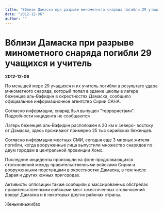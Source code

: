 ```yaml
---
title: "Вблизи Дамаска при разрыве минометного снаряда погибли 29 учащихся и учитель"
date: "2012-12-06"
author: ""
---
```


# Вблизи Дамаска при разрыве минометного снаряда погибли 29 учащихся и учитель

**2012-12-06** 

По меньшей мере 29 учащихся и их учитель погибли в результате удара минометного снаряда, который попал в здание школы в лагере беженцев аль-Вафидин в окрестностях Дамаска, сообщило официальное информационное агентство Сирии САНА.

Согласно информации, снаряд был выпущен "террористами". Подробности инцидента не сообщаются



Лагерь беженцев аль-Вафидин расположен в 20 км к северо- востоку от Дамаска, здесь проживают примерно 25 тыс сирийских беженцев.

Согласно информации местных СМИ, сегодня еще 3 мирных жителя погибли, когда вооруженные лица выпустили множество снарядов по двум городам в центральной провинции Хомс.



Последние инциденты произошли на фоне продолжающихся столкновений между правительственными войсками Сирии и вооруженными повстанцами в окрестностях Дамаска, в том числе Дарая и других южных пригородах.



Активисты оппозиции также сообщили о массированных обстрелах правительственными войсками мест ожесточенных столкновений вокруг Дамаска и в некоторых других районах страны.

Женьминьжибао